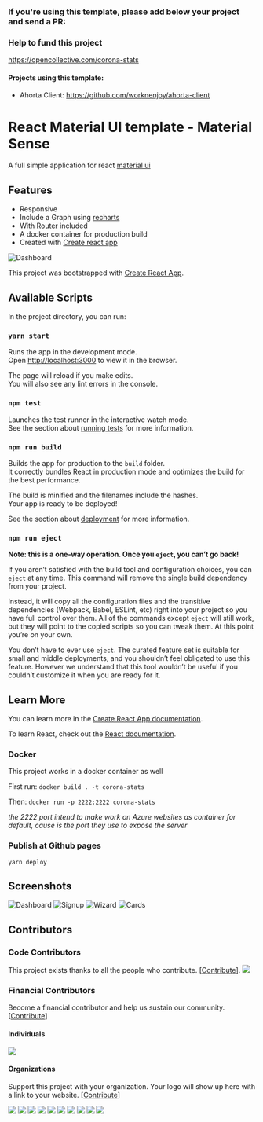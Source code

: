 ### If you're using this template, please add below your project and send a PR:

### Help to fund this project
https://opencollective.com/corona-stats

#### Projects using this template:
- Ahorta Client: https://github.com/worknenjoy/ahorta-client


# React Material UI template - Material Sense
A full simple application for react [material ui](https://material-ui.com/)

## Features
- Responsive
- Include a Graph using [recharts](https://github.com/recharts/recharts)
- With [Router](https://github.com/ReactTraining/react-router) included
- A docker container for production build
- Created with [Create react app](https://github.com/facebook/create-react-app)

![Dashboard](screenshot-dashboard.png)

This project was bootstrapped with [Create React App](https://github.com/facebook/create-react-app).

## Available Scripts

In the project directory, you can run:

### `yarn start`

Runs the app in the development mode.<br>
Open [http://localhost:3000](http://localhost:3000) to view it in the browser.

The page will reload if you make edits.<br>
You will also see any lint errors in the console.

### `npm test`

Launches the test runner in the interactive watch mode.<br>
See the section about [running tests](https://facebook.github.io/create-react-app/docs/running-tests) for more information.

### `npm run build`

Builds the app for production to the `build` folder.<br>
It correctly bundles React in production mode and optimizes the build for the best performance.

The build is minified and the filenames include the hashes.<br>
Your app is ready to be deployed!

See the section about [deployment](https://facebook.github.io/create-react-app/docs/deployment) for more information.

### `npm run eject`

**Note: this is a one-way operation. Once you `eject`, you can’t go back!**

If you aren’t satisfied with the build tool and configuration choices, you can `eject` at any time. This command will remove the single build dependency from your project.

Instead, it will copy all the configuration files and the transitive dependencies (Webpack, Babel, ESLint, etc) right into your project so you have full control over them. All of the commands except `eject` will still work, but they will point to the copied scripts so you can tweak them. At this point you’re on your own.

You don’t have to ever use `eject`. The curated feature set is suitable for small and middle deployments, and you shouldn’t feel obligated to use this feature. However we understand that this tool wouldn’t be useful if you couldn’t customize it when you are ready for it.

## Learn More

You can learn more in the [Create React App documentation](https://facebook.github.io/create-react-app/docs/getting-started).

To learn React, check out the [React documentation](https://reactjs.org/).

### Docker

This project works in a docker container as well

First run:
`docker build . -t corona-stats`

Then:
`docker run -p 2222:2222 corona-stats`

_the 2222 port intend to make work on Azure websites as container for default, cause is the port they use to expose the server_

### Publish at Github pages
`yarn deploy`

## Screenshots
![Dashboard](screenshot-dashboard.png)
![Signup](screenshot-signup.png)
![Wizard](screenshot-wizard.png)
![Cards](screenshot-cards.png)

## Contributors

### Code Contributors

This project exists thanks to all the people who contribute. [[Contribute](CONTRIBUTING.md)].
<a href="https://github.com/alexanmtz/corona-stats/graphs/contributors"><img src="https://opencollective.com/corona-stats/contributors.svg?width=890&button=false" /></a>

### Financial Contributors

Become a financial contributor and help us sustain our community. [[Contribute](https://opencollective.com/corona-stats/contribute)]

#### Individuals

<a href="https://opencollective.com/corona-stats"><img src="https://opencollective.com/corona-stats/individuals.svg?width=890"></a>

#### Organizations

Support this project with your organization. Your logo will show up here with a link to your website. [[Contribute](https://opencollective.com/corona-stats/contribute)]

<a href="https://opencollective.com/corona-stats/organization/0/website"><img src="https://opencollective.com/corona-stats/organization/0/avatar.svg"></a>
<a href="https://opencollective.com/corona-stats/organization/1/website"><img src="https://opencollective.com/corona-stats/organization/1/avatar.svg"></a>
<a href="https://opencollective.com/corona-stats/organization/2/website"><img src="https://opencollective.com/corona-stats/organization/2/avatar.svg"></a>
<a href="https://opencollective.com/corona-stats/organization/3/website"><img src="https://opencollective.com/corona-stats/organization/3/avatar.svg"></a>
<a href="https://opencollective.com/corona-stats/organization/4/website"><img src="https://opencollective.com/corona-stats/organization/4/avatar.svg"></a>
<a href="https://opencollective.com/corona-stats/organization/5/website"><img src="https://opencollective.com/corona-stats/organization/5/avatar.svg"></a>
<a href="https://opencollective.com/corona-stats/organization/6/website"><img src="https://opencollective.com/corona-stats/organization/6/avatar.svg"></a>
<a href="https://opencollective.com/corona-stats/organization/7/website"><img src="https://opencollective.com/corona-stats/organization/7/avatar.svg"></a>
<a href="https://opencollective.com/corona-stats/organization/8/website"><img src="https://opencollective.com/corona-stats/organization/8/avatar.svg"></a>
<a href="https://opencollective.com/corona-stats/organization/9/website"><img src="https://opencollective.com/corona-stats/organization/9/avatar.svg"></a>
